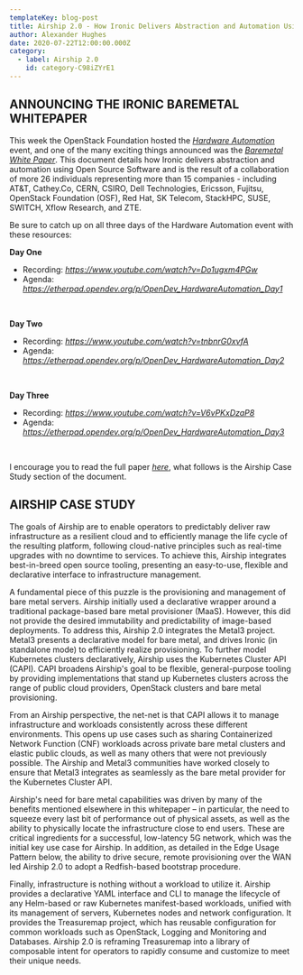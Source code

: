 ```yaml
---
templateKey: blog-post
title: Airship 2.0 - How Ironic Delivers Abstraction and Automation Using Open Source Software
author: Alexander Hughes
date: 2020-07-22T12:00:00.000Z
category: 
  - label: Airship 2.0
    id: category-C98iZYrE1
---
```


## **ANNOUNCING THE IRONIC BAREMETAL WHITEPAPER**

This week the OpenStack Foundation hosted the [_Hardware Automation_](
https://www.openstack.org/events/opendev-2020/opendev-schedule-2) event, and one of the many exciting things announced
was the [_Baremetal White Paper_](
https://www.openstack.org/bare-metal/how-ironic-delivers-abstraction-and-automation-using-open-source-infrastructure).
This document details how Ironic delivers abstraction and automation using Open Source Software and is the result of a
collaboration of more 26 individuals representing more than 15 companies - including AT&T, Cathey.Co, CERN, CSIRO, Dell
Technologies, Ericsson, Fujitsu, OpenStack Foundation (OSF), Red Hat, SK Telecom, StackHPC, SUSE, SWITCH, Xflow
Research, and ZTE.

Be sure to catch up on all three days of the Hardware Automation event with these resources:

**Day One**
* Recording: _https://www.youtube.com/watch?v=Do1ugxm4PGw_
* Agenda: _https://etherpad.opendev.org/p/OpenDev_HardwareAutomation_Day1_

<br>

**Day Two**
* Recording: _https://www.youtube.com/watch?v=tnbnrG0xvfA_
* Agenda: _https://etherpad.opendev.org/p/OpenDev_HardwareAutomation_Day2_

<br>

**Day Three**
* Recording: _https://www.youtube.com/watch?v=V6vPKxDzaP8_
* Agenda: _https://etherpad.opendev.org/p/OpenDev_HardwareAutomation_Day3_

<br>

I encourage you to read the full paper [_here_](
https://www.openstack.org/bare-metal/how-ironic-delivers-abstraction-and-automation-using-open-source-infrastructure),
what follows is the Airship Case Study section of the document.

## **AIRSHIP CASE STUDY**

The goals of Airship are to enable operators to predictably deliver raw infrastructure as a resilient cloud and to
efficiently manage the life cycle of the resulting platform, following cloud-native principles such as real-time
upgrades with no downtime to services. To achieve this, Airship integrates best-in-breed open source tooling, presenting
an easy-to-use, flexible and declarative interface to infrastructure management.

A fundamental piece of this puzzle is the provisioning and management of bare metal servers. Airship initially used a
declarative wrapper around a traditional package-based bare metal provisioner (MaaS). However, this did not provide the
desired immutability and predictability of image-based deployments. To address this, Airship 2.0 integrates the Metal3
project. Metal3 presents a declarative model for bare metal, and drives Ironic (in standalone mode) to efficiently
realize provisioning. To further model Kubernetes clusters declaratively, Airship uses the Kubernetes Cluster API
(CAPI). CAPI broadens Airship's goal to be flexible, general-purpose tooling by providing implementations that stand up
Kubernetes clusters across the range of public cloud providers, OpenStack clusters and bare metal provisioning.

From an Airship perspective, the net-net is that CAPI allows it to manage infrastructure and workloads consistently
across these different environments. This opens up use cases such as sharing Containerized Network Function (CNF)
workloads across private bare metal clusters and elastic public clouds, as well as many others that were not previously
possible. The Airship and Metal3 communities have worked closely to ensure that Metal3 integrates as seamlessly as the
bare metal provider for the Kubernetes Cluster API.

Airship's need for bare metal capabilities was driven by many of the benefits mentioned elsewhere in this whitepaper –
in particular, the need to squeeze every last bit of performance out of physical assets, as well as the ability to
physically locate the infrastructure close to end users. These are critical ingredients for a successful, low-latency 5G
network, which was the initial key use case for Airship. In addition, as detailed in the Edge Usage Pattern below, the
ability to drive secure, remote provisioning over the WAN led Airship 2.0 to adopt a Redfish-based bootstrap procedure.

Finally, infrastructure is nothing without a workload to utilize it. Airship provides a declarative YAML interface and
CLI to manage the lifecycle of any Helm-based or raw Kubernetes manifest-based workloads, unified with its management of
servers, Kubernetes nodes and network configuration. It provides the Treasuremap project, which has reusable
configuration for common workloads such as OpenStack, Logging and Monitoring and Databases. Airship 2.0 is reframing
Treasuremap into a library of composable intent for operators to rapidly consume and customize to meet their unique
needs.